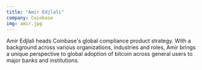 ```yaml
---
title: "Amir Edjlali"
company: Coinbase
img: amir.jpg
---
```


Amir Edjlali heads Coinbase's global compliance product strategy. With a background across various organizations, industries and roles, Amir brings a unique perspective to global adoption of bitcoin across general users to major banks and institutions.
